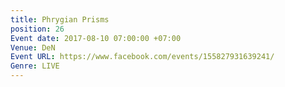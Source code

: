 ```yaml
---
title: Phrygian Prisms
position: 26
Event date: 2017-08-10 07:00:00 +07:00
Venue: DeN
Event URL: https://www.facebook.com/events/155827931639241/
Genre: LIVE
---
```


